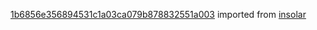 [1b6856e356894531c1a03ca079b878832551a003](https://github.com/insolar/insolar/commit/1b6856e356894531c1a03ca079b878832551a003) imported from [insolar](https://github.com/insolar/insolar)
